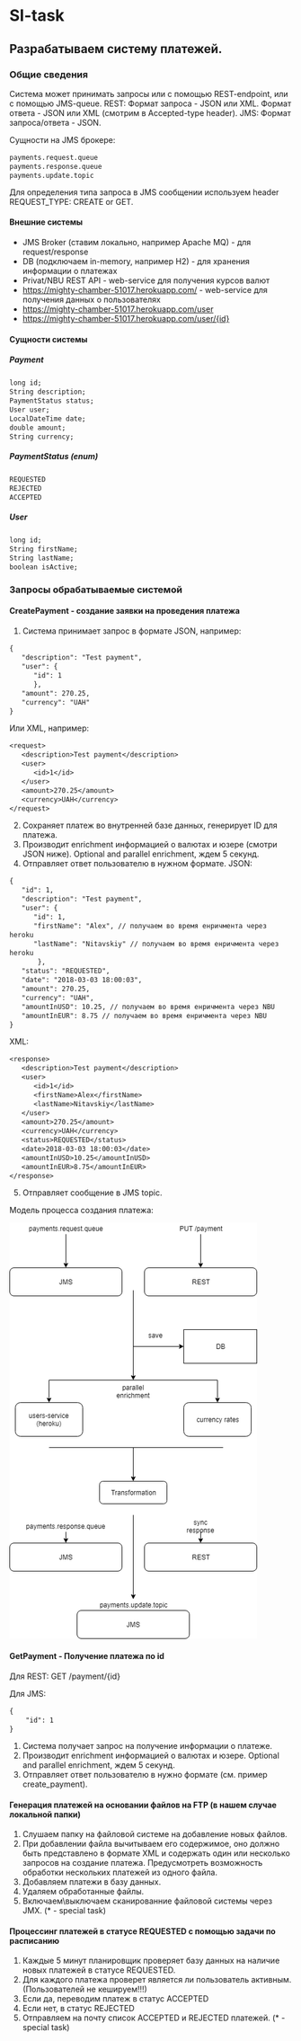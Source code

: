 # SI-task

## Разрабатываем систему платежей. 

### Общие сведения
Система может принимать запросы или c помощью REST-endpoint, или с помощью JMS-queue. 
REST: Формат запроса - JSON или XML. Формат ответа - JSON или XML (смотрим в Accepted-type header).
JMS: Формат запроса/ответа - JSON. 

Сущности на JMS брокере: 
```
payments.request.queue
payments.response.queue
payments.update.topic
```

Для определения типа запроса в JMS сообщении используем header REQUEST_TYPE: CREATE or GET.

#### Внешние системы
* JMS Broker (ставим локально, например Apache MQ) - для request/response
* DB (подключаем in-memory, например H2) - для хранения информации о платежах
* Privat/NBU REST API - web-service для получения курсов валют
* https://mighty-chamber-51017.herokuapp.com/ - web-service для получения данных о пользователях
* https://mighty-chamber-51017.herokuapp.com/user
* https://mighty-chamber-51017.herokuapp.com/user/{id}

#### Сущности системы
##### Payment
```
long id;
String description;
PaymentStatus status;
User user;
LocalDateTime date;
double amount;
String currency;
```

##### PaymentStatus (enum)
```
REQUESTED
REJECTED
ACCEPTED
```

##### User
```
long id;
String firstName;
String lastName;
boolean isActive;
```


### Запросы обрабатываемые системой
#### CreatePayment - создание заявки на проведения платежа
1. Система принимает запрос в формате JSON, например:
```
{
   "description": "Test payment",
   "user": {
      "id": 1
      },
   "amount": 270.25,
   "currency": "UAH"
}
```
Или XML, например:
```
<request>
   <description>Test payment</description>
   <user>
      <id>1</id>
   </user>
   <amount>270.25</amount>
   <currency>UAH</currency>
</request>
```

2. Сохраняет платеж во внутренней базе данных, генерирует ID для платежа.
3. Производит enrichment информацией о валютах и юзере (смотри JSON ниже). Optional and parallel enrichment, ждем 5 секунд.
4. Отправляет ответ пользователю в нужном формате.
JSON:
```
{
   "id": 1,
   "description": "Test payment",
   "user": {
      "id": 1,
      "firstName": "Alex", // получаем во время енричмента через heroku 
      "lastName": "Nitavskiy" // получаем во время енричмента через heroku
       },
   "status": "REQUESTED",
   "date": "2018-03-03 18:00:03",
   "amount": 270.25,
   "currency": "UAH",
   "amountInUSD": 10.25, // получаем во время енричмента через NBU
   "amountInEUR": 8.75 // получаем во время енричмента через NBU
}
```
XML:
```
<response>
   <description>Test payment</description>
   <user>
      <id>1</id>
      <firstName>Alex</firstName>
      <lastName>Nitavskiy</lastName>
   </user>
   <amount>270.25</amount>
   <currency>UAH</currency>
   <status>REQUESTED</status>
   <date>2018-03-03 18:00:03</date>
   <amountInUSD>10.25</amountInUSD>
   <amountInEUR>8.75</amountInEUR>
</response>
```
5. Отправляет сообщение в JMS topic.

Модель процесса создания платежа: 

![create payment image flow](create_payment.png)

#### GetPayment - Получение платежа по id
Для REST: GET /payment/{id}

Для JMS: 
```
{
    "id": 1 
}   
```

1. Система получает запрос на получение информации о платеже.
2. Производит enrichment информацией о валютах и юзере. Optional and parallel enrichment, ждем 5 секунд.
3. Отправляет ответ пользователю в нужно формате (см. пример create_payment).

#### Генерация платежей на основании файлов на FTP (в нашем случае локальной папки)
1. Слушаем папку на файловой системе на добавление новых файлов.
2. При добавлении файла вычитываем его содержимое, оно должно быть представлено в формате XML и содержать один или несколько запросов на создание платежа. Предусмотреть возможность обработки нескольких платежей из одного файла.
3. Добавляем платежи в базу данных. 
4. Удаляем обработанные файлы. 
5. Включаем\выключаем сканированние файловой системы через JMX. (* - special task)

#### Процессинг платежей в статусе REQUESTED с помощью задачи по расписанию
1. Каждые 5 минут планировщик проверяет базу данных на наличие новых платежей в статусе REQUESTED.
2. Для каждого платежа проверет является ли пользователь активным. (Пользователей не кешируем!!!) 
3. Если да, переводим платеж в статус ACCEPTED
4. Если нет, в статус REJECTED
5. Отправляем на почту список ACCEPTED и REJECTED платежей. (* - special task)
